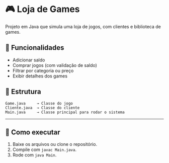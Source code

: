 # 🎮 Loja de Games

Projeto em Java que simula uma loja de jogos, com clientes e biblioteca de games.

## 🚀 Funcionalidades
- Adicionar saldo
- Comprar jogos (com validação de saldo)
- Filtrar por categoria ou preço
- Exibir detalhes dos games

## 📂 Estrutura
```
Game.java     → Classe do jogo
Cliente.java  → Classe do cliente
Main.java     → Classe principal para rodar o sistema
```
---

## 📌 Como executar
1. Baixe os arquivos ou clone o repositório.
2. Compile com `javac Main.java`.
3. Rode com `java Main`.
